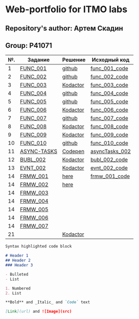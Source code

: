 # Web-portfolio for ITMO labs

## Repository's author: Артем Скадин
## Group: P41071

|№.   | Задание | Решение | Исходный код |
|-----|---------|---------|--------------|
|1    | [FUNC_001](https://kodaktor.ru/func_001) | [github](https://github.com/artskadin/artskadin.github.io/blob/master/func/func_001.js) | [func_001_code](https://github.com/artskadin/artskadin.github.io/blob/master/func/func_001.js) |
|2    | [FUNC_002](https://kodaktor.ru/func_002) | [github](https://github.com/artskadin/artskadin.github.io/blob/master/func/func_002.js) | [func_002_code](https://github.com/artskadin/artskadin.github.io/blob/master/func/func_002.js) |
|3    | [FUNC_003](https://kodaktor.ru/func_003) | [Kodactor](https://kodaktor.ru/func_9ae2e) | [func_003_code](https://github.com/artskadin/artskadin.github.io/blob/master/func/func_003.js) |
|4    | [FUNC_004](https://kodaktor.ru/func_004) | [github](https://github.com/artskadin/artskadin.github.io/blob/master/func/func_004.js) | [func_004_code](https://github.com/artskadin/artskadin.github.io/blob/master/func/func_004.js) |
|5    | [FUNC_005](https://kodaktor.ru/func_005) | [github](https://github.com/artskadin/artskadin.github.io/blob/master/func/func_005.js) | [func_005_code](https://github.com/artskadin/artskadin.github.io/blob/master/func/func_005.js) |
|6    | [FUNC_006](https://kodaktor.ru/func_006) | [Kodactor](https://kodaktor.ru/func_c40f7) | [func_006_code](https://github.com/artskadin/artskadin.github.io/blob/master/func/func_006.js) |
|7    | [FUNC_007](https://kodaktor.ru/func_007) | [github](https://github.com/artskadin/artskadin.github.io/blob/master/func/func_007.js) | [func_007_code](https://github.com/artskadin/artskadin.github.io/blob/master/func/func_007.js) |
|8    | [FUNC_008](https://kodaktor.ru/func_008) | [Kodactor](https://kodaktor.ru/func_b3903) | [func_008_code](https://github.com/artskadin/artskadin.github.io/blob/master/func/func_008.js) |
|9    | [FUNC_009](https://kodaktor.ru/func_009) | [Kodactor](https://kodaktor.ru/func_76b96) | [func_009_code](https://github.com/artskadin/artskadin.github.io/blob/master/func/func_009.js) |
|10   | [FUNC_010](https://kodaktor.ru/func_010) | [github](https://github.com/artskadin/artskadin.github.io/blob/master/func/func_010.js) | [func_010_code](https://github.com/artskadin/artskadin.github.io/blob/master/func/func_010.js) |
|11   | [ASYNC-TASKS](https://kodaktor.ru/async_tasks) | [Codepen](https://codepen.io/artskadin/pen/ExPEodY) | [asyncTasks_002](https://github.com/artskadin/artskadin.github.io/blob/master/async-tasks/async_tasks.js) |
|12   | [BUBL_002](https://kodaktor.ru/babl_002) | [Kodactor](https://kodaktor.ru/bind02032018_d042e) | [bubl_002_code](https://github.com/artskadin/artskadin.github.io/blob/master/babl/babl_002.js) |
|13   | [EVNT_002](https://kodaktor.ru/evnt_002) | [Kodactor](https://kodaktor.ru/evnt_3086c) | [evnt_002_code](https://github.com/artskadin/artskadin.github.io/blob/master/evnt/evnt_002.js) |
|14   | [FRMW_001](https://kodaktor.ru/frmw_001) | [here](frmws/frmw_001/index.html) | [frmw_001_code](https://github.com/artskadin/artskadin.github.io/tree/master/frmws/frmw_001) |
|14   | [FRMW_002](https://kodaktor.ru/frmw_002) | [here](https://artskadin.github.io/tree/master/frmws/frmw_002/myproj/dist) |  |
|14   | [FRMW_003](https://kodaktor.ru/frmw_003) |  |  |
|14   | [FRMW_004](https://kodaktor.ru/frmw_004) |  |  |
|14   | [FRMW_005](https://kodaktor.ru/frmw_005) |  |  |
|14   | [FRMW_006](https://kodaktor.ru/frmw_006) |  |  |
|14   | [FRMW_007](https://kodaktor.ru/frmw_007) |  |  |
|21   | [](https://kodaktor.ru/evnt_002) | [Kodactor](https://kodaktor.ru/evnt_3086c) |  |

```markdown
Syntax highlighted code block

# Header 1
## Header 2
### Header 3

- Bulleted
- List

1. Numbered
2. List

**Bold** and _Italic_ and `Code` text

[Link](url) and ![Image](src)
```
